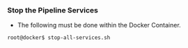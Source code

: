 ### Stop the Pipeline Services
* The following must be done within the Docker Container.
```
root@docker$ stop-all-services.sh
```